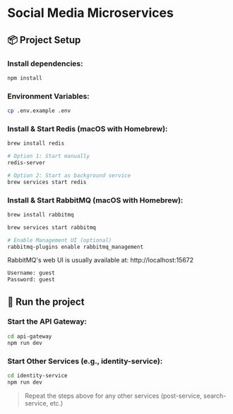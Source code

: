 # Social Media Microservices

## 📦 Project Setup

### Install dependencies:
```bash
npm install
```

### Environment Variables:
```bash
cp .env.example .env
```

### Install & Start Redis (macOS with Homebrew):
```bash
brew install redis

# Option 1: Start manually
redis-server

# Option 2: Start as background service
brew services start redis
```

### Install & Start RabbitMQ (macOS with Homebrew):
```bash
brew install rabbitmq

brew services start rabbitmq

# Enable Management UI (optional)
rabbitmq-plugins enable rabbitmq_management
```

RabbitMQ's web UI is usually available at: http://localhost:15672
```bash
Username: guest
Password: guest
```

## 🚀 Run the project

### Start the API Gateway:
```bash
cd api-gateway
npm run dev
```

### Start Other Services (e.g., identity-service):
```bash
cd identity-service
npm run dev
```
> Repeat the steps above for any other services (post-service, search-service, etc.)

